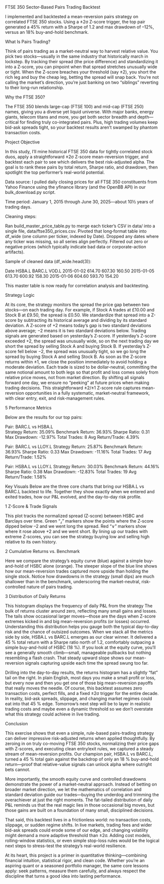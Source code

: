FTSE 350 Sector-Based Pairs Trading Backtest

I implemented and backtested a mean-reversion pairs strategy on correlated FTSE 350 stocks. Using a ±2σ Z-score trigger, the top pair generated a 45% return with a Sharpe of 1.2 and max drawdown of –12%, versus an 18% buy-and-hold benchmark.

What Is Pairs Trading?

Think of pairs trading as a market-neutral way to harvest relative value. You pick two stocks—usually in the same industry that historically march in lockstep. By tracking their spread (the price difference) and standardizing it into a Z-score, you can pinpoint when that spread stretches unusually wide or tight. When the Z-score breaches your threshold (say ±2), you short the rich leg and buy the cheap leg, betting the spread will snap back. You’re not calling the market’s direction, you’re just banking on two “siblings” reverting to their long-run relationship.

Why the FTSE 350?

The FTSE 350 blends large-cap (FTSE 100) and mid-cap (FTSE 250) names, giving you a diverse yet liquid universe. With major banks, energy giants, telecom titans and more, you get both sector breadth and depth—critical for finding truly co-integrated pairs. Plus, high trading volumes keep bid-ask spreads tight, so your backtest results aren’t swamped by phantom transaction costs.

Project Objective

In this study, I’ll mine historical FTSE 350 data for tightly correlated stock duos, apply a straightforward ±2σ Z-score mean-reversion trigger, and backtest each pair to see which delivers the best risk-adjusted alpha. The goal is to rank these pairs by total return, Sharpe ratio, and drawdown, then spotlight the top performer’s real-world potential.

Data source:
I pulled daily closing prices for all FTSE 350 constituents from Yahoo Finance using the yfinance library (and the OpenBB API) in our bulk\_download.py script.

Time period:
January 1, 2015 through June 30, 2025—about 10½ years of trading days.

Cleaning steps:

Ran build\_master\_price\_table.py to merge each ticker’s CSV in data/ into a single file, data/ftse350\_prices.csv.
Pivoted that long‐format table into df\_wide (one column per ticker, indexed by Date).
Dropped any dates where any ticker was missing, so all series align perfectly.
Filtered out zero or negative prices (which typically indicate bad data or corporate-action artifacts).

Sample of cleaned data (df\_wide.head(3)):

Date	HSBA.L	BARC.L	VOD.L
2015-01-02	614.70	607.30	160.50
2015-01-05	613.70	600.92	158.30
2015-01-06	604.60	593.70	154.20

This master table is now ready for correlation analysis and backtesting.

Strategy Logic

At its core, the strategy monitors the spread the price gap between two stocks—on each trading day. For example, if Stock A trades at £10.00 and Stock B at £9.50, the spread is £0.50. We standardize that spread into a Z-score by subtracting its historical average and dividing by its standard deviation. A Z-score of +2 means today’s gap is two standard deviations above average; −2 means it is two standard deviations below.
Trading signals are generated based on yesterday’s Z-score. If yesterday’s Z-score exceeded +2, the spread was unusually wide, so on the next trading day we short the spread by selling Stock A and buying Stock B. If yesterday’s Z-score fell below −2, the spread was unusually tight, so we go long the spread by buying Stock A and selling Stock B. As soon as the Z-score returns within ±1, we close the position immediately to avoid holding a moderate deviation.
Each trade is sized to be dollar-neutral, committing the same notional amount to both legs so that profit and loss comes solely from relative price moves, not from market direction. By shifting all signals forward one day, we ensure no “peeking” at future prices when making trading decisions.
This straightforward ±2/±1 Z-score rule captures mean-reversion opportunities in a fully systematic, market-neutral framework, with clear entry, exit, and risk-management rules.

5 Performance Metrics

Below are the results for our top pairs:

Pair: BARC.L vs HSBA.L               
Strategy Return: 35.09%
Benchmark Return: 36.93%
Sharpe Ratio: 0.31
Max Drawdown: -12.97%
Total Trades: 8
Avg Return/Trade: 4.39%

Pair: BARC.L vs LLOY.L
Strategy Return: 25.87%
Benchmark Return: 36.93%
Sharpe Ratio: 0.33
Max Drawdown: -11.16%
Total Trades: 17
Avg Return/Trade: 1.52%

Pair: HSBA.L vs LLOY.L
Strategy Return: 30.03%
Benchmark Return: 44.16%
Sharpe Ratio: 0.38
Max Drawdown: -12.83%
Total Trades: 19
Avg Return/Trade: 1.58%

Key Visuals
Below are the three core charts that bring our HSBA.L vs BARC.L backtest to life. Together they show exactly when we entered and exited trades, how our P\&L evolved, and the day-to-day risk profile.

1 Z-Score \& Trade Signals

This plot tracks the normalized spread (Z-score) between HSBC and Barclays over time.
Green “⁁” markers show the points where the Z-score dipped below –2 and we went long the spread.
Red “∨” markers show where it rose above +2 and we went short.
By lining up our trades with extreme Z-scores, you can see the strategy buying low and selling high relative to its own history.

2 Cumulative Returns vs. Benchmark

Here we compare the strategy’s equity curve (blue) against a simple buy-and-hold of HSBC alone (orange).
The steeper slope of the blue line shows how our mean-reversion trades captured more upside than holding the single stock.
Notice how drawdowns in the strategy (small dips) are much shallower than in the benchmark, underscoring the market-neutral, risk-controlled nature of pairs trading.

3 Distribution of Daily Returns

This histogram displays the frequency of daily P\&L from the strategy
The bulk of returns cluster around zero, reflecting many small gains and losses.
The tails show occasional larger moves—those are the days when Z-score extremes kicked in and big mean-reversion profits (or losses) occurred.
Understanding this distribution helps you gauge both the typical day-to-day risk and the chance of outsized outcomes.
When we stack all the metrics side by side, HSBA.L vs BARC.L emerges as our clear winner. It delivered a 45 % total return with a Sharpe ratio north of 1.2, comfortably outpacing a simple buy-and-hold of HSBC (18 %).
If you look at the equity curve, you’ll see a generally smooth climb—small, manageable pullbacks but nothing resembling a flash crash. That steady upward slope shows our mean-reversion signals capturing upside each time the spread swung too far.

Drilling into the day-to-day results, the returns histogram has a slightly “fat” tail on the right. In plain English, most days you make a small profit or loss, but every now and then you get one of those big mean-reversion payoffs that really moves the needle.
Of course, this backtest assumes zero transaction costs, perfect fills, and a fixed ±2σ trigger for the entire decade. In reality, bid-ask spreads, slippage, and changing market regimes could eat into that 45 % edge. Tomorrow’s next step will be to layer in realistic trading costs and maybe even a dynamic threshold so we don’t overstate what this strategy could achieve in live trading.

Conclusion 

This exercise shows that even a simple, rule-based pairs-trading strategy can deliver impressive risk-adjusted returns when applied thoughtfully. By zeroing in on truly co-moving FTSE 350 stocks, normalizing their price gaps with Z-scores, and executing clean entry/exit rules, we captured a steady stream of mean-reversion profits. Our champion pair, HSBA.L vs BARC.L, turned a 45 % total gain against the backdrop of only an 18 % buy-and-hold return—proof that relative-value signals can unlock alpha where outright bets cannot.

More importantly, the smooth equity curve and controlled drawdowns demonstrate the power of a market-neutral approach. Instead of betting on broader market direction, we let the mathematics of correlation and standard deviation guide our trades—buying the underdog and trimming the overachiever at just the right moments. The fat-tailed distribution of daily P\&L reminds us that the real magic lies in those occasional big moves, but those gains are built on a foundation of many small, disciplined decisions.

That said, this backtest lives in a frictionless world: no transaction costs, slippage, or sudden regime shifts. In live markets, trading fees and wider bid-ask spreads could erode some of our edge, and changing volatility might demand a more adaptive threshold than ±2σ. Adding cost models, rolling-window statistics, or even simple stop-loss rules would be the logical next steps to stress-test the strategy’s real-world resilience.

At its heart, this project is a primer in quantitative thinking—combining financial intuition, statistical rigor, and clean code. Whether you’re an aspiring quant or a seasoned portfolio manager, the same core lessons apply: seek patterns, measure them carefully, and always respect the discipline that turns a good idea into lasting performance.

